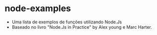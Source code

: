# node-examples

- Uma lista de exemplos de funções utilizando Node.Js
- Baseado no livro "Node.Js in Practice" by Alex young e Marc Harter.
